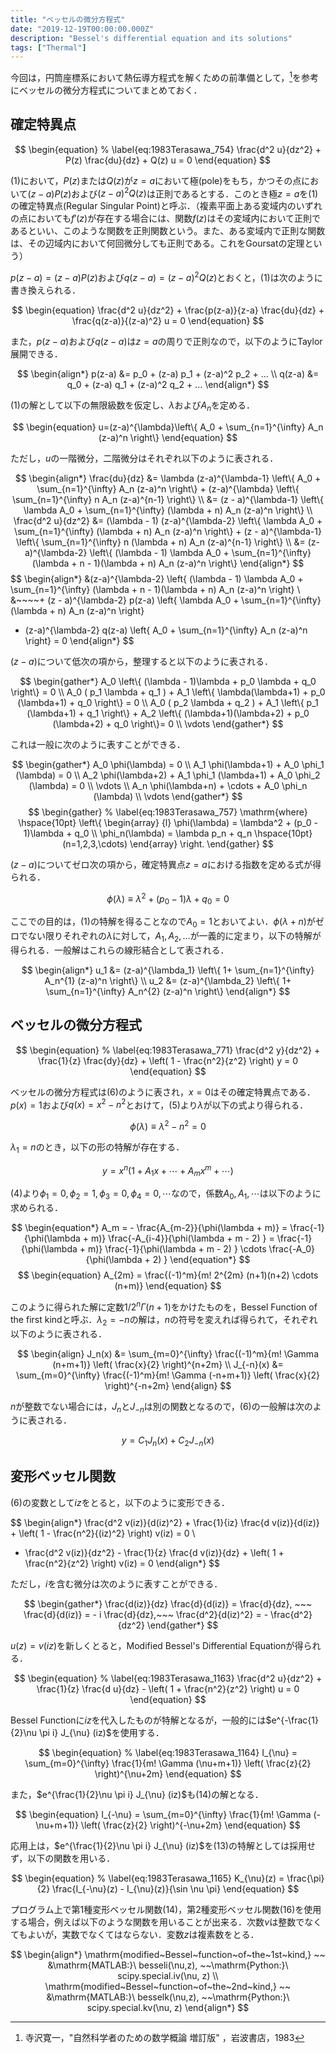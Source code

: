 ```yaml
---
title: "ベッセルの微分方程式"
date: "2019-12-19T00:00:00.000Z"
description: "Bessel's differential equation and its solutions"
tags: ["Thermal"]
---
```


今回は，円筒座標系において熱伝導方程式を解くための前準備として，[^1]を参考にベッセルの微分方程式についてまとめておく．

## 確定特異点

$$
\begin{equation}
% \label{eq:1983Terasawa_754}
\frac{d^2 u}{dz^2} + P(z) \frac{du}{dz} + Q(z) u = 0
\end{equation}
$$

(1)において，$P(z)$または$Q(z)$が$z=a$において極(pole)をもち，かつその点において$(z-a)P(z)$および$(z-a)^2 Q(z)$は正則であるとする．このとき極$z=a$を(1)の確定特異点(Regular Singular Point)と呼ぶ．（複素平面上ある変域内のいずれの点においても$f'(z)$が存在する場合には、関数$f(z)$はその変域内において正則であるといい、このような関数を正則関数という。また、ある変域内で正則な関数は、その辺域内において何回微分しても正則である。これをGoursatの定理という）

$p(z-a)=(z-a)P(z)$および$q(z-a)=(z-a)^2 Q(z)$とおくと，(1)は次のように書き換えられる．

$$
\begin{equation}
\frac{d^2 u}{dz^2} + \frac{p(z-a)}{z-a} \frac{du}{dz} + \frac{q(z-a)}{(z-a)^2} u = 0
\end{equation}
$$

また，$p(z-a)$および$q(z-a)$は$z=a$の周りで正則なので，以下のようにTaylor展開できる．

$$
\begin{align*}
p(z-a) &= p_0 + (z-a) p_1 + (z-a)^2 p_2 + ... \\
q(z-a) &= q_0 + (z-a) q_1 + (z-a)^2 q_2 + ...
\end{align*}
$$

(1)の解として以下の無限級数を仮定し、$\lambda$および$A_n$を定める．

$$
\begin{equation}
u=(z-a)^{\lambda}\left\{ A_0 + \sum_{n=1}^{\infty} A_n (z-a)^n \right\}
\end{equation}
$$

ただし，$u$の一階微分，二階微分はそれぞれ以下のように表される．

$$
\begin{align*}
\frac{du}{dz} &= \lambda (z-a)^{\lambda-1} \left\{ A_0 + \sum_{n=1}^{\infty} A_n (z-a)^n \right\} + (z-a)^{\lambda} \left\{ \sum_{n=1}^{\infty} n A_n (z-a)^{n-1} \right\} \\
&= (z - a)^{\lambda-1} \left\{ \lambda A_0 + \sum_{n=1}^{\infty} (\lambda + n) A_n (z-a)^n \right\} \\
\frac{d^2 u}{dz^2} &= (\lambda - 1) (z-a)^{\lambda-2} \left\{ \lambda A_0 + \sum_{n=1}^{\infty} (\lambda + n) A_n (z-a)^n \right\} + (z - a)^{\lambda-1} \left\{ \sum_{n=1}^{\infty} n (\lambda + n) A_n (z-a)^{n-1} \right\} \\
&= (z-a)^{\lambda-2} \left\{ (\lambda - 1) \lambda A_0 + \sum_{n=1}^{\infty} (\lambda + n - 1)(\lambda + n) A_n (z-a)^n \right\}
\end{align*}
$$
$$
\begin{align*}
&(z-a)^{\lambda-2} \left\{ (\lambda - 1) \lambda A_0 + \sum_{n=1}^{\infty} (\lambda + n - 1)(\lambda + n) A_n (z-a)^n \right\} \\
&~~~~+ (z - a)^{\lambda-2} p(z-a) \left\{ \lambda A_0 + \sum_{n=1}^{\infty} (\lambda + n) A_n (z-a)^n \right\} 
+ (z-a)^{\lambda-2} q(z-a) \left\{ A_0 + \sum_{n=1}^{\infty} A_n (z-a)^n \right\} = 0
\end{align*}
$$

$(z-a)$について低次の項から，整理すると以下のように表される．

$$
\begin{gather*}
A_0 \left\{ (\lambda - 1)\lambda + p_0 \lambda + q_0 \right\} = 0 \\
A_0 ( p_1 \lambda + q_1 ) + A_1 \left\{ \lambda(\lambda+1) + p_0 (\lambda+1) + q_0 \right\} = 0 \\
A_0 ( p_2 \lambda + q_2 ) + A_1 \left\{ p_1 (\lambda+1) + q_1 \right\} + A_2 \left\{ (\lambda+1)(\lambda+2) + p_0 (\lambda+2) + q_0 \right\}= 0 \\
\vdots
\end{gather*}
$$

これは一般に次のように表すことができる．

$$
\begin{gather*}
A_0 \phi(\lambda) = 0 \\
A_1 \phi(\lambda+1) + A_0 \phi_1 (\lambda) = 0 \\
A_2 \phi(\lambda+2) + A_1 \phi_1 (\lambda+1) + A_0 \phi_2 (\lambda) = 0 \\
\vdots \\
A_n \phi(\lambda+n) + \cdots + A_0 \phi_n (\lambda) \\
\vdots
\end{gather*}
$$
$$
\begin{gather}
% \label{eq:1983Terasawa_757}
\mathrm{where} \hspace{10pt} \left\{
\begin{array} {l}
\phi(\lambda) = \lambda^2 + (p_0 - 1)\lambda + q_0 \\
\phi_n(\lambda) = \lambda p_n + q_n \hspace{10pt} (n=1,2,3,\cdots)
\end{array}
\right.
\end{gather}
$$

$(z-a)$についてゼロ次の項から，確定特異点$z=a$における指数を定める式が得られる．

$$
\begin{equation}
% \label{eq:1983Terasawa_758}
\phi(\lambda) \equiv \lambda^2 + (p_0 - 1)\lambda + q_0 = 0
\end{equation}
$$

ここでの目的は，(1)の特解を得ることなので$A_0=1$とおいてよい．$\phi(\lambda + n)$がゼロでない限りそれぞれの$\lambda$に対して，$A_1, A_2, ...$が一義的に定まり，以下の特解が得られる．一般解はこれらの線形結合として表される．

$$
\begin{align*}
u_1 &= (z-a)^{\lambda_1} \left\{ 1+ \sum_{n=1}^{\infty} A_n^{1} (z-a)^n \right\} \\
u_2 &= (z-a)^{\lambda_2} \left\{ 1+ \sum_{n=1}^{\infty} A_n^{2} (z-a)^n \right\}
\end{align*}
$$

## ベッセルの微分方程式

$$
\begin{equation}
% \label{eq:1983Terasawa_771}
\frac{d^2 y}{dz^2} + \frac{1}{z} \frac{dy}{dz} + \left( 1 - \frac{n^2}{z^2} \right) y = 0
\end{equation}
$$

ベッセルの微分方程式は(6)のように表され，$x=0$はその確定特異点である．$p(x)=1$および$q(x)=x^2-n^2$とおけて，(5)より$\lambda$が以下の式より得られる．

$$
\begin{equation}
\phi(\lambda) \equiv \lambda^2 - n^2 = 0
\end{equation}
$$

$\lambda_1=n$のとき，以下の形の特解が存在する．

$$
\begin{equation}
y = x^n (1 + A_1 x + \cdots + A_m x^m + \cdots)
\end{equation}
$$

(4)より$\phi_1=0, \phi_2=1, \phi_3=0, \phi_4=0, \cdots$なので，係数$A_0, A_1, \cdots$は以下のように求められる．

$$
\begin{equation*}
A_m = - \frac{A_{m-2}}{\phi(\lambda + m)}
= \frac{-1}{\phi(\lambda + m)} \frac{-A_{i-4}}{\phi(\lambda + m - 2) }
= \frac{-1}{\phi(\lambda + m)} \frac{-1}{\phi(\lambda + m - 2) } \cdots \frac{-A_0}{\phi(\lambda + 2) }
\end{equation*}
$$
$$
\begin{equation}
A_{2m} = \frac{(-1)^m}{m! 2^{2m} (n+1)(n+2) \cdots (n+m)}
\end{equation}
$$

このように得られた解に定数$1/2^n \Gamma(n+1)$をかけたものを，Bessel Function of the first kindと呼ぶ．$\lambda_2=-n$の解は，$n$の符号を変えれば得られて，それぞれ以下のように表される．

$$
\begin{align}
J_n(x) &= \sum_{m=0}^{\infty} \frac{(-1)^m}{m! \Gamma (n+m+1)} \left( \frac{x}{2} \right)^{n+2m} \\
J_{-n}(x) &= \sum_{m=0}^{\infty} \frac{(-1)^m}{m! \Gamma (-n+m+1)} \left( \frac{x}{2} \right)^{-n+2m}
\end{align}
$$

$n$が整数でない場合には，$J_n$と$J_{-n}$は別の関数となるので，(6)の一般解は次のように表される．

$$
\begin{equation}
y = C_1 J_n(x) + C_2 J_{-n}(x)
\end{equation}
$$

## 変形ベッセル関数

(6)の変数として$iz$をとると，以下のように変形できる．

$$
\begin{align*}
\frac{d^2 v(iz)}{d(iz)^2} + \frac{1}{iz} \frac{d v(iz)}{d(iz)} + \left( 1 - \frac{n^2}{(iz)^2} \right) v(iz) = 0 \\
- \frac{d^2 v(iz)}{dz^2} - \frac{1}{z} \frac{d v(iz)}{dz} + \left( 1 + \frac{n^2}{z^2} \right) v(iz) = 0
\end{align*}
$$

ただし，$i$を含む微分は次のように表すことができる．

$$
\begin{gather*}
\frac{d(iz)}{dz} \frac{d}{d(iz)} = \frac{d}{dz}, ~~~
\frac{d}{d(iz)} = - i \frac{d}{dz},~~~ \frac{d^2}{d(iz)^2} = - \frac{d^2}{dz^2}
\end{gather*}
$$

$u(z)=v(iz)$を新しくとると，Modified Bessel's Differential Equationが得られる．

$$
\begin{equation}
% \label{eq:1983Terasawa_1163}
\frac{d^2 u}{dz^2} + \frac{1}{z} \frac{d u}{dz} - \left( 1 + \frac{n^2}{z^2} \right) u = 0
\end{equation}
$$

Bessel Functionに$iz$を代入したものが特解となるが，一般的には$e^{-\frac{1}{2}\nu \pi i} J_{\nu} (iz)$を使用する．

$$
\begin{equation}
% \label{eq:1983Terasawa_1164}
I_{\nu} = \sum_{m=0}^{\infty} \frac{1}{m! \Gamma (\nu+m+1)} \left( \frac{z}{2} \right)^{\nu+2m}
\end{equation}
$$

また，$e^{\frac{1}{2}\nu \pi i} J_{\nu} (iz)$も(14)の解となる．

$$
\begin{equation}
I_{-\nu} = \sum_{m=0}^{\infty} \frac{1}{m! \Gamma (-\nu+m+1)} \left( \frac{z}{2} \right)^{-\nu+2m}
\end{equation}
$$

応用上は，$e^{\frac{1}{2}\nu \pi i} J_{\nu} (iz)$を(13)の特解としては採用せず，以下の関数を用いる．

$$
\begin{equation}
% \label{eq:1983Terasawa_1165}
K_{\nu}(z) = \frac{\pi}{2} \frac{I_{-\nu}(z) - I_{\nu}(z)}{\sin \nu \pi}
\end{equation}
$$

プログラム上で第1種変形ベッセル関数(14)，第2種変形ベッセル関数(16)を使用する場合，例えば以下のような関数を用いることが出来る．次数$\nu$は整数でなくてもよいが，実数でなくてはならない．変数$z$は複素数をとる．

$$
\begin{align*}
\mathrm{modified~Bessel~function~of~the~1st~kind,} ~~
&\mathrm{MATLAB:}\ besseli(\nu,z), ~~\mathrm{Python:}\ scipy.special.iv(\nu, z) \\
\mathrm{modified~Bessel~function~of~the~2nd~kind,} ~~
&\mathrm{MATLAB:}\ besselk(\nu,z), ~~\mathrm{Python:}\ scipy.special.kv(\nu, z)
\end{align*}
$$

[^1]: 寺沢寛一，"自然科学者のための数学概論 増訂版" ，岩波書店，1983